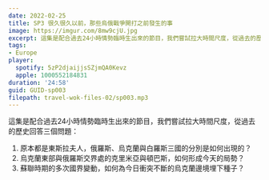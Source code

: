 ```yaml
---
date: 2022-02-25
title: SP3 很久很久以前，那些烏俄戰爭開打之前發生的事
image: https://imgur.com/8mw9cjU.jpg
excerpt: 這集是配合過去24小時情勢臨時生出來的節目，我們嘗試拉大時間尺度，從過去的歷史了解今天烏克蘭與俄羅斯情勢的形成。
tags:
- Europe
player:
  spotify: 5zP2djaijjsSZjmQA0Kevz
  apple: 1000552184831
duration: '24:58'
guid: GUID-sp003
filepath: travel-wok-files-02/sp003.mp3
---
```

這集是配合過去24小時情勢臨時生出來的節目，我們嘗試拉大時間尺度，從過去的歷史回答三個問題：

1. 原本都是東斯拉夫人，俄羅斯、烏克蘭與白羅斯三國的分別是如何出現的？
2. 烏克蘭東部與俄羅斯交界處的克里米亞與頓巴斯，如何形成今天的局勢？
3. 蘇聯時期的多次國界變動，如何為今日衝突不斷的烏克蘭邊境埋下種子？
